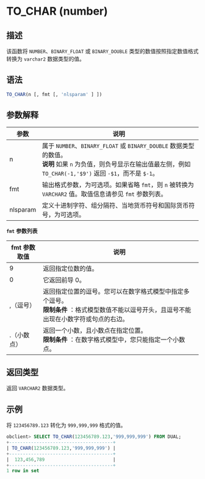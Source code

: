 # TO_CHAR (number)

## 描述

该函数将 `NUMBER`、`BINARY_FLOAT` 或 `BINARY_DOUBLE` 类型的数值按照指定数值格式转换为 `varchar2` 数据类型的值。

## 语法

```sql
TO_CHAR(n [, fmt [, 'nlsparam' ] ])
```

## 参数解释

|    参数    |                                                                               说明                                                                                |
|----------|-----------------------------------------------------------------------------------------------------------------------------------------------------------------|
| n        | 属于 `NUMBER`、`BINARY_FLOAT` 或 `BINARY_DOUBLE` 数据类型的数值。 <br>**说明**  如果 `n` 为负值，则负号显示在输出值最左侧，例如 `TO_CHAR(-1,'$9')` 返回 `-$1`，而不是 `$-1`。 |
| fmt      | 输出格式参数，为可选项。如果省略 `fmt`，则 `n` 被转换为 `VARCHAR2` 值。取值信息请参见 `fmt` 参数列表。                                                                                              |
| nlsparam | 定义十进制字符、组分隔符、当地货币符号和国际货币符号，为可选项。                                                                                                                                |

**`fmt`** **参数列表**

| fmt 参数取值 |                                            说明                                            |
|----------|------------------------------------------------------------------------------------------|
| 9        | 返回指定位数的值。                                                                                |
| 0        | 它返回前导 0。                                                                         |
| ,（逗号）    | 返回指定位置的逗号。您可以在数字格式模型中指定多个逗号。 <br>**限制条件** ：格式模型数值不能以逗号开头，且逗号不能出现在小数字符或句点的右边。 |
| .（小数点）   | 返回一个小数，且小数点在指定位置。 <br>**限制条件** ：在数字格式模型中，您只能指定一个小数点。                         |

## 返回类型

返回 `VARCHAR2` 数据类型。

## 示例

将 `123456789.123` 转化为 `999,999,999` 格式的值。

```sql
obclient> SELECT TO_CHAR(123456789.123,'999,999,999') FROM DUAL;
+--------------------------------------+
| TO_CHAR(123456789.123,'999,999,999') |
+--------------------------------------+
|  123,456,789                         |
+--------------------------------------+
1 row in set
```
